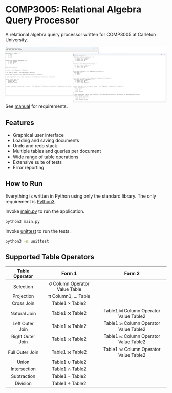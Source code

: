 # COMP3005: Relational Algebra Query Processor

A relational algebra query processor written for COMP3005 at Carleton University.

![images](images/file1.png)
See [manual](MANUAL.pdf) for requirements.

## Features

* Graphical user interface
* Loading and saving documents
* Undo and redo stack
* Multiple tables and queries per document
* Wide range of table operations
* Extensive suite of tests
* Error reporting

## How to Run

Everything is written in Python using only the standard library.
The only requirement is [Python3](https://www.python.org).

Invoke [main.py](main.py) to run the application.

```bash
python3 main.py
```

Invoke [unittest](https://docs.python.org/3/library/unittest.html) to run the tests.

```bash
python3 -m unittest
```

## Supported Table Operators

Table Operator | Form 1 | Form 2
:-: | :-: | :-:
Selection | σ Column Operator Value Table |
Projection | π Column1, ... Table |
Cross Join | Table1 × Table2 |
Natural Join | Table1 ⨝ Table2 | Table1 ⨝ Column Operator Value Table2
Left Outer Join | Table1 ⟕ Table2 | Table1 ⟕ Column Operator Value Table2
Right Outer Join | Table1 ⟖ Table2 | Table1 ⟖ Column Operator Value Table2
Full Outer Join | Table1 ⟗ Table2 | Table1 ⟗ Column Operator Value Table2
Union | Table1 ∪ Table2 |
Intersection | Table1 ∩ Table2 |
Subtraction | Table1 − Table2 |
Division | Table1 ÷ Table2 |
